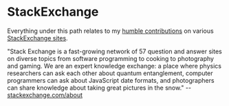 # StackExchange #

Everything under this path relates to my [humble contributions][1] on various [StackExchange sites][2].

"Stack Exchange is a fast-growing network of 57 question and answer sites on diverse topics from software programming to cooking to photography and gaming. We are an expert knowledge exchange: a place where physics researchers can ask each other about quantum entanglement, computer programmers can ask about JavaScript date formats, and photographers can share knowledge about taking great pictures in the snow." --[stackexchange.com/about][3]

[1]: http://stackexchange.com/users/d6c96d56-05fe-40df-a229-071448bfa333?tab=accounts
[2]: http://stackexchange.com/sites
[3]: http://stackexchange.com/about
